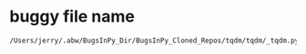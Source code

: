 # buggy file name

```text
/Users/jerry/.abw/BugsInPy_Dir/BugsInPy_Cloned_Repos/tqdm/tqdm/_tqdm.py
```